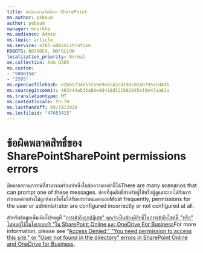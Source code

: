 ```yaml
---
title: ข้อผิดพลาดสิทธิ์ของ SharePoint
ms.author: pebaum
author: pebaum
manager: mnirkhe
ms.audience: Admin
ms.topic: article
ms.service: o365-administration
ROBOTS: NOINDEX, NOFOLLOW
localization_priority: Normal
ms.collection: Adm_O365
ms.custom:
- "9000156"
- "2595"
ms.openlocfilehash: e2685734657cb9e9e8c43cd19ac024b795dcd49b
ms.sourcegitcommit: 483444ab35ab0e4d410d121562045efde47aa61a
ms.translationtype: MT
ms.contentlocale: th-TH
ms.lasthandoff: 09/14/2020
ms.locfileid: "47653415"
---
```

# <a name="sharepoint-permissions-errors"></a><span data-ttu-id="39a65-102">ข้อผิดพลาดสิทธิ์ของ SharePoint</span><span class="sxs-lookup"><span data-stu-id="39a65-102">SharePoint permissions errors</span></span>

<span data-ttu-id="39a65-103">มีหลายสถานการณ์ที่สามารถพร้อมท์หนึ่งในข้อความเหล่านี้ได้</span><span class="sxs-lookup"><span data-stu-id="39a65-103">There are many scenarios that can prompt one of these messages.</span></span> <span data-ttu-id="39a65-104">บ่อยที่สุดสิทธิ์สำหรับผู้ใช้หรือผู้ดูแลระบบได้รับการกำหนดค่าอย่างไม่ถูกต้องหรือไม่ได้รับการกำหนดค่าเลย</span><span class="sxs-lookup"><span data-stu-id="39a65-104">Most frequently, permissions for the user or administrator are configured incorrectly or not configured at all.</span></span> 

<span data-ttu-id="39a65-105">สำหรับข้อมูลเพิ่มเติมโปรดดูที่ "[การเข้าถึงถูกปฏิเสธ" คุณจำเป็นต้องมีสิทธิ์ในการเข้าถึงไซต์นี้ "หรือ" ไม่พบผู้ใช้ในไดเรกทอรี "ใน SharePoint Online และ OneDrive For Business](https://docs.microsoft.com/sharepoint/support/administration/access-denied-or-need-permission-error-sharepoint-online-or-onedrive-for-business)</span><span class="sxs-lookup"><span data-stu-id="39a65-105">For more information, please see "[Access Denied," "You need permission to access this site," or "User not found in the directory" errors in SharePoint Online and OneDrive for Business](https://docs.microsoft.com/sharepoint/support/administration/access-denied-or-need-permission-error-sharepoint-online-or-onedrive-for-business).</span></span>
